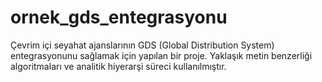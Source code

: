 # ornek_gds_entegrasyonu
Çevrim içi seyahat ajanslarının GDS (Global Distribution System) entegrasyonunu sağlamak için yapılan bir proje.
Yaklaşık metin benzerliği algoritmaları ve analitik hiyerarşi süreci kullanılmıştır.
